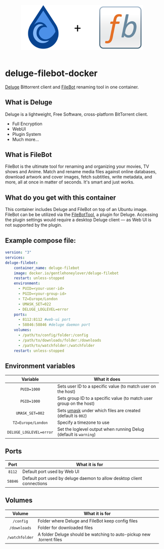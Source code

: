 <p align="center">
  <img width="400" src="logo.png" alt="Deluge + FileBot"><br><br>
</p>

# deluge-filebot-docker
[Deluge](https://deluge-torrent.org]) Bittorrent client and [FileBot](http://www.filebot.net/) renaming tool in one container.

## What is Deluge
Deluge is a lightweight, Free Software, cross-platform BitTorrent client.
- Full Encryption
- WebUI
- Plugin System
- Much more...

## What is FileBot
FileBot is the ultimate tool for renaming and organizing your movies, TV shows and Anime. Match and rename media files against online databases, download artwork and cover images, fetch subtitles, write metadata, and more, all at once in matter of seconds. It's smart and just works.

## What do you get with this container
This container includes Deluge and FileBot on top of an Ubuntu image. FileBot can be be utilized via the [FileBotTool](https://github.com/Laharah/deluge-FileBotTool), a plugin for Deluge. Accessing the plugin settings would require a desktop Deluge client — as Web UI is not supported by the plugin.

## Example compose file:
```yaml
version: "3"
services:
deluge-filebot:
    container_name: deluge-filebot
    image: docker.io/gentlehoneylover/deluge-filebot
    restart: unless-stopped
    environment:
      - PUID=<your-user-id>
      - PGID=<your-group-id>
      - TZ=Europe/London
      - UMASK_SET=022
      - DELUGE_LOGLEVEL=error
    ports:
      - 8112:8112 #web-ui port 
      - 58846:58846 #deluge daemon port
    volumes:
      - /path/to/config/folder:/config
      - /path/to/downloads/folder:/downloads
      - /path/to/watchfolder:/watchfolder
    restart: unless-stopped
```

## Environment variables
| Variable | What it does |
| :----: | --- |
| `PUID=1000` | Sets user ID to a specific value (to match user on the host) |
| `PGID=1000` | Sets group ID to a specific value (to match user group on the host) |
| `UMASK_SET=002` | Sets [umask](https://en.wikipedia.org/wiki/Umask) under which files are created (default is `002`)
| `TZ=Europe/London` | Specify a timezone to use |
| `DELUGE_LOGLEVEL=error` | Set the loglevel output when running Delug (default is `warning`) |

## Ports
| Port | What it is for |
| :----: | --- |
| `8112` | Default port used by Web UI |
| `58846` | Default port used by deluge daemon to allow desktop client connections |

## Volumes
| Volume | What it is for |
| :----: | --- |
| `/config` | Folder where Deluge and FileBot keep config files |
| `/downloads` | Folder for downloaded files |
| `/watchfolder` | A folder Deluge should be watching to auto-pickup new .torrent files |
